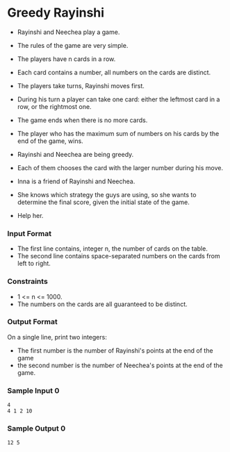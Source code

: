 # Greedy Rayinshi

-   Rayinshi and Neechea play a game.
-   The rules of the game are very simple.
-   The players have n cards in a row.
-   Each card contains a number, all numbers on the cards are distinct.
-   The players take turns, Rayinshi moves first.
-   During his turn a player can take one card: either the leftmost
    card in a row, or the rightmost one.
-   The game ends when there is no more cards.
-   The player who has the maximum sum of numbers on his cards by the
    end of the game, wins.

-   Rayinshi and Neechea are being greedy.
-   Each of them chooses the card with the larger number during his move.

-   Inna is a friend of Rayinshi and Neechea.
-   She knows which strategy the guys are using, so she wants to determine
    the final score, given the initial state of the game.
-   Help her.

### Input Format

-   The first line contains, integer n, the number of cards on the table.
-   The second line contains space-separated numbers on the cards from left to right.

### Constraints

-   1 <= n <= 1000.
-   The numbers on the cards are all guaranteed to be distinct.

### Output Format

On a single line, print two integers:

-   The first number is the number of Rayinshi's points at the end of the game
-   the second number is the number of Neechea's points at the end of the game.

### Sample Input 0

```
4
4 1 2 10
```

### Sample Output 0

```
12 5
```
